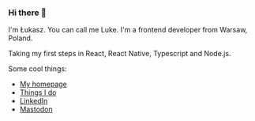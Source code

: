 ### Hi there 👋

I'm Łukasz. You can call me Luke. I'm a frontend developer from Warsaw, Poland.

Taking my first steps in React, React Native, Typescript and Node.js.

Some cool things:

* [My homepage](https://www.lukaszwojcik.net/)
* [Things I do](https://www.lukem.net/)
* [LinkedIn](https://www.linkedin.com/in/lukaszwojcik/)
* [Mastodon](https://mastodon.lukem.net/@lukem)
